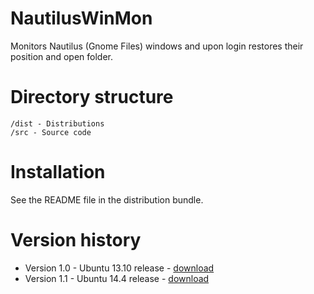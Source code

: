 NautilusWinMon
==============
Monitors Nautilus (Gnome Files) windows and upon login restores their position and open folder.

Directory structure
===================

	/dist - Distributions
	/src - Source code

Installation
============
See the README file in the distribution bundle.

Version history
===============
* Version 1.0 - Ubuntu 13.10 release - [download](/dist/nautilus-window-monitor-1.0.tar.gz)
* Version 1.1 - Ubuntu 14.4 release - [download](https://github.com/bamyers99/NautilusWinMon/releases/download/v1.1/nautilus-window-monitor-1.1.tar.gz)
